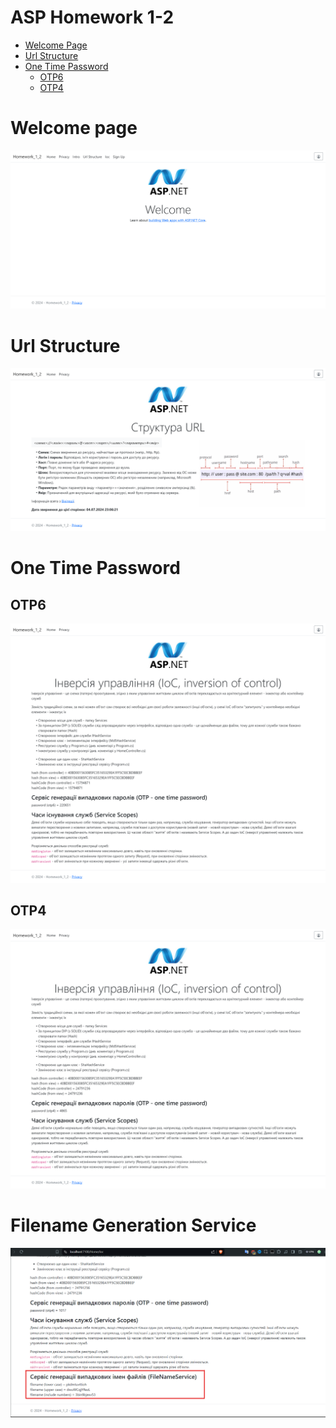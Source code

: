 # ASP Homework 1-2

- [Welcome Page](#welcome-page)
- [Url Structure](#url-structure)
- [One Time Password](#one-time-password)
  - [OTP6](#otp6)
  - [OTP4](#otp4)

# Welcome page

<p align="center" >
    <img src="images/0.png">
</p>

# Url Structure

<p align="center" >
    <img src="images/1.png">
</p>

# One Time Password

## OTP6

<p align="center" >
    <img src="images/2.png">
</p>

## OTP4

<p align="center" >
    <img src="images/3.png">
</p>

# Filename Generation Service

<p align="center" >
    <img src="images/4.png">
</p>
